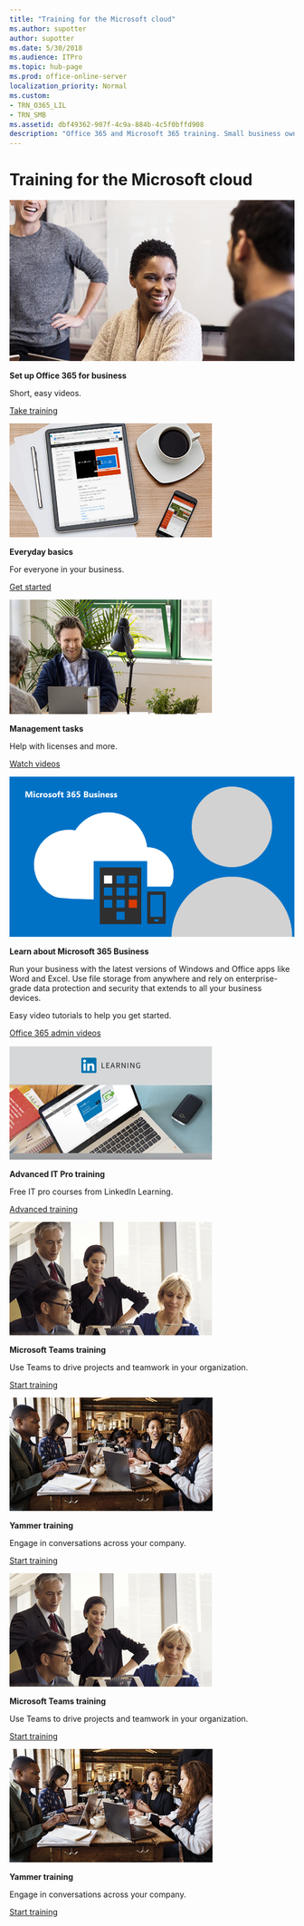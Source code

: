 ```yaml
---
title: "Training for the Microsoft cloud"
ms.author: supotter
author: supotter
ms.date: 5/30/2018
ms.audience: ITPro
ms.topic: hub-page
ms.prod: office-online-server
localization_priority: Normal
ms.custom:
- TRN_O365_LIL
- TRN_SMB
ms.assetid: dbf49362-907f-4c9a-884b-4c5f0bffd908
description: "Office 365 and Microsoft 365 training. Small business owners, Admins, IT Pro."
---
```


# Training for the Microsoft cloud

[![A woman and two men smiling and talking in an office](../media/55706994-d5c1-4ba2-a26e-c7343690d2be.jpg)](https://support.office.com/en-us/article/Office-365-small-business---training-6ab4bbcd-79cf-4000-a0bd-d42ce4d12816?wt.mc_id=Admin_Training_for_the_Microsoft_cloud)
  
 **Set up Office 365 for business**
  
Short, easy videos.
  
[Take training](https://support.office.com/article/6ab4bbcd-79cf-4000-a0bd-d42ce4d12816?wt.mc_id=Admin_Training_for_the_Microsoft_cloud.aspx)
  
[![A tablet showing Office training](../media/c1633a4d-a445-4f6c-87fc-f41fc8f01b69.jpg)](https://support.office.com/article/396b8d9e-e118-42d0-8a0d-87d1f2f055fb?wt.mc_id=Admin_Training_for_the_Microsoft_cloud.aspx)
  
 **Everyday basics**
  
For everyone in your business.
  
[Get started](https://support.office.com/article/396b8d9e-e118-42d0-8a0d-87d1f2f055fb?wt.mc_id=Admin_Training_for_the_Microsoft_cloud.aspx)
  
[![Young man, depicted in small business setting with laptop in modern workplace.](../media/77f88e94-0987-4b40-8d62-98d74a15f060.png)](https://support.office.com/article/6d4259dd-0933-4117-94b6-36c602e3460d?wt.mc_id=Admin_Training_for_the_Microsoft_cloud.aspx)
  
 **Management tasks**
  
Help with licenses and more.
  
[Watch videos](https://support.office.com/article/6d4259dd-0933-4117-94b6-36c602e3460d?wt.mc_id=Admin_Training_for_the_Microsoft_cloud.aspx)
  
[![Shows an image of a cartoon person with a cloud and devices in the background](../media/070ddcb9-d409-40d5-8aa0-ba36b9c12f37.png)](https://support.office.com/article/6ab4bbcd-79cf-4000-a0bd-d42ce4d12816#Microsoft365Tutorials?wt.mc_id=Admin_Training_for_the_Microsoft_cloud)
  
 **Learn about Microsoft 365 Business**
  
Run your business with the latest versions of Windows and Office apps like Word and Excel. Use file storage from anywhere and rely on enterprise-grade data protection and security that extends to all your business devices. 
  
Easy video tutorials to help you get started.
  
[Office 365 admin videos](https://support.office.com/article/6ab4bbcd-79cf-4000-a0bd-d42ce4d12816#picktab=Microsoft_365_Business?wt.mc_id=Admin_Training_for_the_Microsoft_cloud)
  
[![LinkedIn Learning training courses](../media/abbb0650-ac3a-4106-93fc-b822ecd1eeb7.png)](https://support.office.com/article/68cc9b95-0bdc-491e-a81f-ee70b3ec63c5?wt.mc_id=Admin_Training_for_the_Microsoft_cloud)
  
 **Advanced IT Pro training**
  
Free IT pro courses from LinkedIn Learning.
  
[Advanced training](https://support.office.com/article/68cc9b95-0bdc-491e-a81f-ee70b3ec63c5?wt.mc_id=Admin_Training_for_the_Microsoft_cloud.aspx)
  
[![Shows a team of people meeting in a small conference meeting room in high rise office.](../media/23e0efe7-26d5-4e87-bff8-574fa02a95d1.png)](https://support.office.com/article/https://go.microsoft.com/fwlink/?linkid=869518.aspx)
  
 **Microsoft Teams training**
  
Use Teams to drive projects and teamwork in your organization.
  
[Start training](https://go.microsoft.com/fwlink/?linkid=869518)
  
[![Shows a group of people with laptops having a discussion in a cafe.](../media/6e451a51-9455-488e-b7e3-b64df5864084.png)](https://support.office.com/article/2c0ce4c6-0a99-466f-bf1b-cbe7ffa9779a?wt.mc_id=Admin_Training_for_the_Microsoft_cloud.aspx)
  
 **Yammer training**
  
Engage in conversations across your company.
  
[Start training](https://support.office.com/article/2c0ce4c6-0a99-466f-bf1b-cbe7ffa9779a?wt.mc_id=Admin_Training_for_the_Microsoft_cloud.aspx)
  
[![Shows a team of people meeting in a small conference meeting room in high rise office.](../media/23e0efe7-26d5-4e87-bff8-574fa02a95d1.png)](https://support.office.com/article/https://go.microsoft.com/fwlink/?linkid=869518.aspx)
  
 **Microsoft Teams training**
  
Use Teams to drive projects and teamwork in your organization.
  
[Start training](https://go.microsoft.com/fwlink/?linkid=869518)
  
[![Shows a group of people with laptops having a discussion in a cafe.](../media/6e451a51-9455-488e-b7e3-b64df5864084.png)](https://support.office.com/article/2c0ce4c6-0a99-466f-bf1b-cbe7ffa9779a?wt.mc_id=Admin_Training_for_the_Microsoft_cloud.aspx)
  
 **Yammer training**
  
Engage in conversations across your company.
  
[Start training](https://support.office.com/article/2c0ce4c6-0a99-466f-bf1b-cbe7ffa9779a?wt.mc_id=Admin_Training_for_the_Microsoft_cloud.aspx)
  

